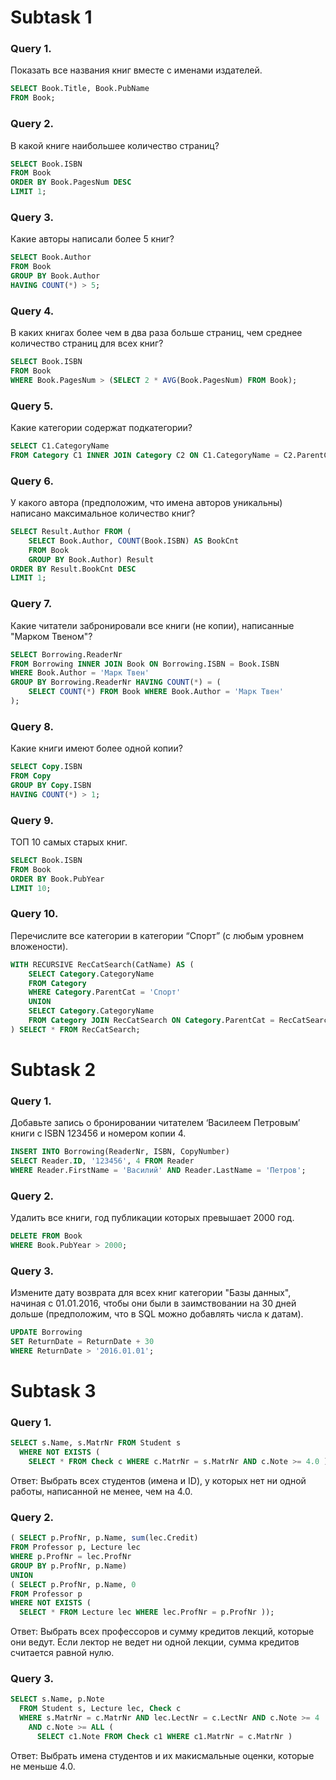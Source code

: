 # Subtask 1
### Query 1.
Показать все названия книг вместе с именами издателей.
```sql
SELECT Book.Title, Book.PubName
FROM Book;
```

### Query 2.
В какой книге наибольшее количество страниц?
```sql
SELECT Book.ISBN
FROM Book 
ORDER BY Book.PagesNum DESC
LIMIT 1;
```

### Query 3.
Какие авторы написали более 5 книг?
```sql
SELECT Book.Author
FROM Book
GROUP BY Book.Author
HAVING COUNT(*) > 5;
```

### Query 4.
В каких книгах более чем в два раза больше страниц, чем среднее количество страниц для всех книг?
```sql
SELECT Book.ISBN
FROM Book
WHERE Book.PagesNum > (SELECT 2 * AVG(Book.PagesNum) FROM Book);
```

### Query 5.
Какие категории содержат подкатегории?
```sql
SELECT C1.CategoryName
FROM Category C1 INNER JOIN Category C2 ON C1.CategoryName = C2.ParentCat;
```

### Query 6.
У какого автора (предположим, что имена авторов уникальны) написано максимальное количество книг?
```sql
SELECT Result.Author FROM (
	SELECT Book.Author, COUNT(Book.ISBN) AS BookCnt
	FROM Book
	GROUP BY Book.Author) Result
ORDER BY Result.BookCnt DESC
LIMIT 1;
```

### Query 7.
Какие читатели забронировали все книги (не копии), написанные "Марком Твеном"?
```sql
SELECT Borrowing.ReaderNr
FROM Borrowing INNER JOIN Book ON Borrowing.ISBN = Book.ISBN
WHERE Book.Author = 'Марк Твен'
GROUP BY Borrowing.ReaderNr HAVING COUNT(*) = (
	SELECT COUNT(*) FROM Book WHERE Book.Author = 'Марк Твен'
);
```

### Query 8.
Какие книги имеют более одной копии?
```sql
SELECT Copy.ISBN
FROM Copy
GROUP BY Copy.ISBN
HAVING COUNT(*) > 1;
```

### Query 9.
ТОП 10 самых старых книг.
```sql
SELECT Book.ISBN
FROM Book
ORDER BY Book.PubYear
LIMIT 10;
```

### Query 10.
Перечислите все категории в категории “Спорт” (с любым уровнем вложености).
```sql
WITH RECURSIVE RecCatSearch(CatName) AS (
    SELECT Category.CategoryName
    FROM Category
    WHERE Category.ParentCat = 'Спорт'
    UNION
    SELECT Category.CategoryName
    FROM Category JOIN RecCatSearch ON Category.ParentCat = RecCatSearch.CatName
) SELECT * FROM RecCatSearch;
```

# Subtask 2
### Query 1.
Добавьте запись о бронировании читателем ‘Василеем Петровым’ книги с ISBN 123456 и номером копии 4.
```sql
INSERT INTO Borrowing(ReaderNr, ISBN, CopyNumber)
SELECT Reader.ID, '123456', 4 FROM Reader
WHERE Reader.FirstName = 'Василий' AND Reader.LastName = 'Петров';
```

### Query 2.
Удалить все книги, год публикации которых превышает 2000 год.
```sql
DELETE FROM Book
WHERE Book.PubYear > 2000;
```

### Query 3.
Измените дату возврата для всех книг категории "Базы данных", начиная с 01.01.2016, чтобы они были в заимствовании на 30 дней дольше (предположим, что в SQL можно добавлять числа к датам).
```sql
UPDATE Borrowing
SET ReturnDate = ReturnDate + 30
WHERE ReturnDate > '2016.01.01';
```

# Subtask 3
### Query 1.
```sql
SELECT s.Name, s.MatrNr FROM Student s 
  WHERE NOT EXISTS ( 
    SELECT * FROM Check c WHERE c.MatrNr = s.MatrNr AND c.Note >= 4.0 ) ; 
```
Ответ: Выбрать всех студентов (имена и ID), у которых нет ни одной работы, написанной не менее, чем на 4.0.

### Query 2.
```sql
( SELECT p.ProfNr, p.Name, sum(lec.Credit) 
FROM Professor p, Lecture lec 
WHERE p.ProfNr = lec.ProfNr
GROUP BY p.ProfNr, p.Name)
UNION
( SELECT p.ProfNr, p.Name, 0 
FROM Professor p
WHERE NOT EXISTS ( 
  SELECT * FROM Lecture lec WHERE lec.ProfNr = p.ProfNr )); 
```
Ответ: Выбрать всех профессоров и сумму кредитов лекций, которые они ведут. Если лектор не ведет ни одной лекции, сумма кредитов считается равной нулю.

### Query 3.
```sql
SELECT s.Name, p.Note
  FROM Student s, Lecture lec, Check c
  WHERE s.MatrNr = c.MatrNr AND lec.LectNr = c.LectNr AND c.Note >= 4 
    AND c.Note >= ALL ( 
      SELECT c1.Note FROM Check c1 WHERE c1.MatrNr = c.MatrNr ) 
```
Ответ: Выбрать имена студентов и их макисмальные оценки, которые не меньше 4.0.
